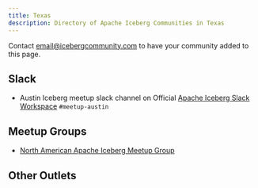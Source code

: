 ```yaml
---
title: Texas
description: Directory of Apache Iceberg Communities in Texas
---
```

Contact email@icebergcommunity.com to have your community added to this page.

## Slack

- Austin Iceberg meetup slack channel on Official [Apache Iceberg Slack Workspace](https://iceberg.apache.org/community/) `#meetup-austin`

## Meetup Groups

- [North American Apache Iceberg Meetup Group](https://www.meetup.com/na-apache-iceberg-meetups/)

## Other Outlets